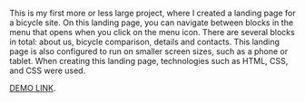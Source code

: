This is my first more or less large project, where I created a landing page for a bicycle site. On this landing page, you can navigate between blocks in the menu that opens when you click on the menu icon. There are several blocks in total: about us, bicycle comparison, details and contacts. This landing page is also configured to run on smaller screen sizes, such as a phone or tablet. When creating this landing page, technologies such as HTML, CSS, and CSS were used.

[DEMO LINK](https://Mazafakerqq.github.io/layout_landing-page/).
